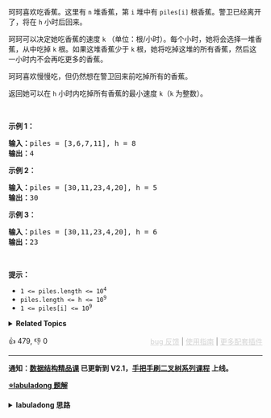 <p>珂珂喜欢吃香蕉。这里有 <code>n</code> 堆香蕉，第 <code>i</code> 堆中有&nbsp;<code>piles[i]</code>&nbsp;根香蕉。警卫已经离开了，将在 <code>h</code> 小时后回来。</p>

<p>珂珂可以决定她吃香蕉的速度 <code>k</code> （单位：根/小时）。每个小时，她将会选择一堆香蕉，从中吃掉 <code>k</code> 根。如果这堆香蕉少于 <code>k</code> 根，她将吃掉这堆的所有香蕉，然后这一小时内不会再吃更多的香蕉。&nbsp;&nbsp;</p>

<p>珂珂喜欢慢慢吃，但仍然想在警卫回来前吃掉所有的香蕉。</p>

<p>返回她可以在 <code>h</code> 小时内吃掉所有香蕉的最小速度 <code>k</code>（<code>k</code> 为整数）。</p>

<p>&nbsp;</p>

<ul> 
</ul>

<p><strong>示例 1：</strong></p>

<pre>
<strong>输入：</strong>piles = [3,6,7,11], h = 8
<strong>输出：</strong>4
</pre>

<p><strong>示例 2：</strong></p>

<pre>
<strong>输入：</strong>piles = [30,11,23,4,20], h = 5
<strong>输出：</strong>30
</pre>

<p><strong>示例 3：</strong></p>

<pre>
<strong>输入：</strong>piles = [30,11,23,4,20], h = 6
<strong>输出：</strong>23
</pre>

<p>&nbsp;</p>

<p><strong>提示：</strong></p>

<ul> 
 <li><code>1 &lt;= piles.length &lt;= 10<sup>4</sup></code></li> 
 <li><code>piles.length &lt;= h &lt;= 10<sup>9</sup></code></li> 
 <li><code>1 &lt;= piles[i] &lt;= 10<sup>9</sup></code></li> 
</ul>

<details><summary><strong>Related Topics</strong></summary>数组 | 二分查找</details><br>

<div>👍 479, 👎 0<span style='float: right;'><span style='color: gray;'><a href='https://github.com/labuladong/fucking-algorithm/discussions/939' target='_blank' style='color: lightgray;text-decoration: underline;'>bug 反馈</a> | <a href='https://labuladong.gitee.io/article/fname.html?fname=jb插件简介' target='_blank' style='color: lightgray;text-decoration: underline;'>使用指南</a> | <a href='https://labuladong.github.io/algo/images/others/%E5%85%A8%E5%AE%B6%E6%A1%B6.jpg' target='_blank' style='color: lightgray;text-decoration: underline;'>更多配套插件</a></span></span></div>

<div id="labuladong"><hr>

**通知：[数据结构精品课](https://aep.h5.xeknow.com/s/1XJHEO) 已更新到 V2.1，[手把手刷二叉树系列课程](https://aep.xet.tech/s/3YGcq3) 上线。**



<p><strong><a href="https://labuladong.github.io/article/slug.html?slug=koko-eating-bananas" target="_blank">⭐️labuladong 题解</a></strong></p>
<details><summary><strong>labuladong 思路</strong></summary>

## 基本思路

PS：这道题在[《算法小抄》](https://item.jd.com/12759911.html) 的第 360 页。

二分搜索的套路比较固定，如果遇到一个算法问题，能够确定 `x, f(x), target` 分别是什么，并写出单调函数 `f` 的代码。

这题珂珂吃香蕉的速度就是自变量 `x`，吃完所有香蕉所需的时间就是单调函数 `f(x)`，`target` 就是吃香蕉的时间限制 `H`。

它们的关系如下图：

![](https://labuladong.github.io/pictures/二分运用/4.jpeg)

关于本题二分搜索的具体思路见详细题解。

**详细题解：[二分搜索怎么用？我又总结了套路](https://labuladong.github.io/article/fname.html?fname=二分运用)**

**标签：[二分搜索](https://mp.weixin.qq.com/mp/appmsgalbum?__biz=MzAxODQxMDM0Mw==&action=getalbum&album_id=2120601117519675393)**

## 解法代码

<div class="tab-panel"><div class="tab-nav">
<button data-tab-item="cpp" class="tab-nav-button btn " data-tab-group="default" onclick="switchTab(this)">cpp🤖</button>

<button data-tab-item="python" class="tab-nav-button btn " data-tab-group="default" onclick="switchTab(this)">python🤖</button>

<button data-tab-item="java" class="tab-nav-button btn active" data-tab-group="default" onclick="switchTab(this)">java🟢</button>

<button data-tab-item="go" class="tab-nav-button btn " data-tab-group="default" onclick="switchTab(this)">go🤖</button>

<button data-tab-item="javascript" class="tab-nav-button btn " data-tab-group="default" onclick="switchTab(this)">javascript🤖</button>
</div><div class="tab-content">
<div data-tab-item="cpp" class="tab-item " data-tab-group="default"><div class="highlight">

```cpp
// 注意：cpp 代码由 chatGPT🤖 根据我的 java 代码翻译，旨在帮助不同背景的读者理解算法逻辑。
// 本代码已经通过力扣的测试用例，应该可直接成功提交。

class Solution {
public:
    int minEatingSpeed(vector<int>& piles, int H) {
        int left = 1;
        int right = 1000000000 + 1;

        while (left < right) {
            int mid = left + (right - left) / 2;
            if (f(piles, mid) <= H) {
                right = mid;
            } else {
                left = mid + 1;
            }
        }
        return left;
    }

    // 定义：速度为 x 时，需要 f(x) 小时吃完所有香蕉
    // f(x) 随着 x 的增加单调递减
    int f(vector<int>& piles, int x) {
        int hours = 0;
        for (int i = 0; i < piles.size(); i++) {
            hours += piles[i] / x;
            if (piles[i] % x > 0) {
                hours++;
            }
        }
        return hours;
    }
};
```

</div></div>

<div data-tab-item="python" class="tab-item " data-tab-group="default"><div class="highlight">

```python
# 注意：python 代码由 chatGPT🤖 根据我的 java 代码翻译，旨在帮助不同背景的读者理解算法逻辑。
# 本代码已经通过力扣的测试用例，应该可直接成功提交。

class Solution:
    def minEatingSpeed(self, piles: List[int], H: int) -> int:
        left = 1
        right = 1000000000 + 1

        while left < right:
            mid = left + (right - left) // 2
            if self.f(piles, mid) <= H:
                right = mid
            else:
                left = mid + 1
        return left

    # 定义：速度为 x 时，需要 f(x) 小时吃完所有香蕉
    # f(x) 随着 x 的增加单调递减
    def f(self, piles: List[int], x: int) -> int:
        hours = 0
        for i in range(len(piles)):
            hours += piles[i] // x
            if piles[i] % x > 0:
                hours += 1
        return hours
```

</div></div>

<div data-tab-item="java" class="tab-item active" data-tab-group="default"><div class="highlight">

```java
class Solution {
    public int minEatingSpeed(int[] piles, int H) {
        int left = 1;
        int right = 1000000000 + 1;

        while (left < right) {
            int mid = left + (right - left) / 2;
            if (f(piles, mid) <= H) {
                right = mid;
            } else {
                left = mid + 1;
            }
        }
        return left;
    }

    // 定义：速度为 x 时，需要 f(x) 小时吃完所有香蕉
    // f(x) 随着 x 的增加单调递减
    int f(int[] piles, int x) {
        int hours = 0;
        for (int i = 0; i < piles.length; i++) {
            hours += piles[i] / x;
            if (piles[i] % x > 0) {
                hours++;
            }
        }
        return hours;
    }
}
```

</div></div>

<div data-tab-item="go" class="tab-item " data-tab-group="default"><div class="highlight">

```go
// 注意：go 代码由 chatGPT🤖 根据我的 java 代码翻译，旨在帮助不同背景的读者理解算法逻辑。
// 本代码已经通过力扣的测试用例，应该可直接成功提交。

func minEatingSpeed(piles []int, H int) int {
	left, right := 1, 1000000000+1

	for left < right {
		mid := left + (right-left)/2
		if f(piles, mid) <= H {
			right = mid
		} else {
			left = mid + 1
		}
	}

	return left
}

// 定义：速度为 x 时，需要 f(x) 小时吃完所有香蕉
// f(x) 随着 x 的增加单调递减
func f(piles []int, x int) int {
	hours := 0
	for i := 0; i < len(piles); i++ {
		hours += piles[i] / x
		if piles[i]%x > 0 {
			hours++
		}
	}
	return hours
}
```

</div></div>

<div data-tab-item="javascript" class="tab-item " data-tab-group="default"><div class="highlight">

```javascript
// 注意：javascript 代码由 chatGPT🤖 根据我的 java 代码翻译，旨在帮助不同背景的读者理解算法逻辑。
// 本代码已经通过力扣的测试用例，应该可直接成功提交。

var minEatingSpeed = function(piles, H) {
    let left = 1;
    let right = 1000000000 + 1;

    while (left < right) {
        let mid = left + Math.floor((right - left) / 2);
        if (f(piles, mid) <= H) {
            right = mid;
        } else {
            left = mid + 1;
        }
    }
    return left;
};

// 定义：速度为 x 时，需要 f(x) 小时吃完所有香蕉
// f(x) 随着 x 的增加单调递减
var f = function(piles, x) {
    let hours = 0;
    for (let i = 0; i < piles.length; i++) {
        hours += Math.floor(piles[i] / x);
        if (piles[i] % x > 0) {
            hours++;
        }
    }
    return hours;
};
```

</div></div>
</div></div>

**类似题目**：
  - [1011. 在 D 天内送达包裹的能力 🟠](/problems/capacity-to-ship-packages-within-d-days)
  - [410. 分割数组的最大值 🔴](/problems/split-array-largest-sum)
  - [剑指 Offer II 073. 狒狒吃香蕉 🟠](/problems/nZZqjQ)

</details>
</div>



